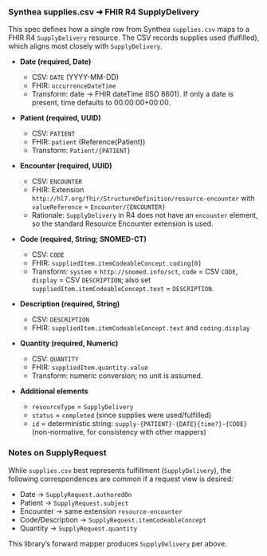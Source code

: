 ### Synthea supplies.csv ➜ FHIR R4 SupplyDelivery

This spec defines how a single row from Synthea `supplies.csv` maps to a FHIR R4 `SupplyDelivery` resource. The CSV records supplies used (fulfilled), which aligns most closely with `SupplyDelivery`.

- **Date (required, Date)**
  - CSV: `DATE` (YYYY-MM-DD)
  - FHIR: `occurrenceDateTime`
  - Transform: date → FHIR dateTime (ISO 8601). If only a date is present, time defaults to 00:00:00+00:00.

- **Patient (required, UUID)**
  - CSV: `PATIENT`
  - FHIR: `patient` (Reference(Patient))
  - Transform: `Patient/{PATIENT}`

- **Encounter (required, UUID)**
  - CSV: `ENCOUNTER`
  - FHIR: Extension `http://hl7.org/fhir/StructureDefinition/resource-encounter` with `valueReference` = `Encounter/{ENCOUNTER}`
  - Rationale: `SupplyDelivery` in R4 does not have an `encounter` element, so the standard Resource Encounter extension is used.

- **Code (required, String; SNOMED-CT)**
  - CSV: `CODE`
  - FHIR: `suppliedItem.itemCodeableConcept.coding[0]`
  - Transform: `system` = `http://snomed.info/sct`, `code` = CSV `CODE`, `display` = CSV `DESCRIPTION`; also set `suppliedItem.itemCodeableConcept.text` = `DESCRIPTION`.

- **Description (required, String)**
  - CSV: `DESCRIPTION`
  - FHIR: `suppliedItem.itemCodeableConcept.text` and `coding.display`

- **Quantity (required, Numeric)**
  - CSV: `QUANTITY`
  - FHIR: `suppliedItem.quantity.value`
  - Transform: numeric conversion; no unit is assumed.

- **Additional elements**
  - `resourceType` = `SupplyDelivery`
  - `status` = `completed` (since supplies were used/fulfilled)
  - `id` = deterministic string: `supply-{PATIENT}-{DATE}{time?}-{CODE}` (non-normative, for consistency with other mappers)

### Notes on SupplyRequest

While `supplies.csv` best represents fulfillment (`SupplyDelivery`), the following correspondences are common if a request view is desired:

- Date → `SupplyRequest.authoredOn`
- Patient → `SupplyRequest.subject`
- Encounter → same extension `resource-encounter`
- Code/Description → `SupplyRequest.itemCodeableConcept`
- Quantity → `SupplyRequest.quantity`

This library’s forward mapper produces `SupplyDelivery` per above.


